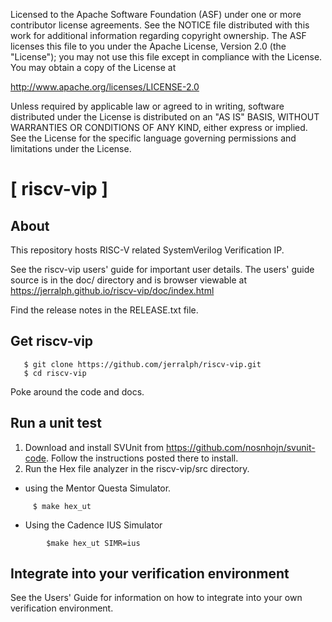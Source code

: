 
Licensed to the Apache Software Foundation (ASF) under one
or more contributor license agreements.  See the NOTICE file
distributed with this work for additional information
regarding copyright ownership.  The ASF licenses this file
to you under the Apache License, Version 2.0 (the
"License"); you may not use this file except in compliance
with the License.  You may obtain a copy of the License at

http://www.apache.org/licenses/LICENSE-2.0

Unless required by applicable law or agreed to in writing,
software distributed under the License is distributed on an
"AS IS" BASIS, WITHOUT WARRANTIES OR CONDITIONS OF ANY
KIND, either express or implied.  See the License for the
specific language governing permissions and limitations
under the License.


[ riscv-vip ] 
======================

About
----------------------------
This repository hosts RISC-V related SystemVerilog Verification IP.

See the riscv-vip users' guide for important user details.  The users' guide source is in the doc/ directory and is browser viewable at https://jerralph.github.io/riscv-vip/doc/index.html 

Find the release notes in the RELEASE.txt file.

Get riscv-vip
----------------------------
```
   $ git clone https://github.com/jerralph/riscv-vip.git
   $ cd riscv-vip
```

Poke around the code and docs.


Run a unit test
----------------------------

1. Download and install SVUnit from https://github.com/nosnhojn/svunit-code.  Follow the instructions posted there to install.
2. Run the Hex file analyzer in the riscv-vip/src directory.

 * using the Mentor Questa Simulator.
 ```
      $ make hex_ut
```

 * Using the Cadence IUS Simulator
```
        $make hex_ut SIMR=ius
```
Integrate into your verification environment
-----------------------------------
See the Users' Guide for information on how to integrate into your own verification environment. 

